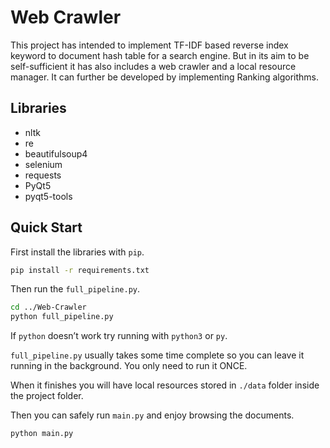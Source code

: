# Web Crawler

This project has intended to implement TF-IDF based reverse index keyword to document hash table for a search engine. But in its aim to be self-sufficient it has also includes a web crawler and a local resource manager. It can further be developed by implementing Ranking algorithms.

## Libraries

- nltk
- re
- beautifulsoup4
- selenium
- requests
- PyQt5
- pyqt5-tools

## Quick Start

First install the libraries with `pip`.

````bash
pip install -r requirements.txt
````

Then run the `full_pipeline.py`.

```bash
cd ../Web-Crawler
python full_pipeline.py
```

If `python` doesn’t work try running with `python3` or `py`.

`full_pipeline.py` usually takes some time complete so you can leave it running in the background. You only need to run it ONCE.

When it finishes you will have local resources stored in `./data` folder inside the project folder.

Then you can safely run `main.py` and enjoy browsing the documents.

```bash
python main.py
```



